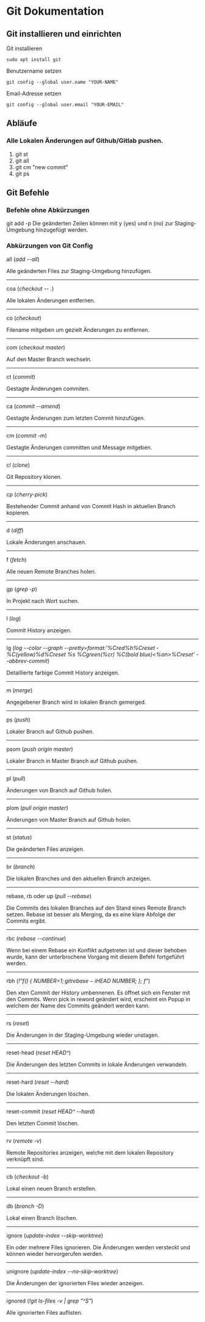 # Git Dokumentation

## Git installieren und einrichten

Git installieren

`sudo apt install git`

Benutzername setzen

`git config --global user.name "YOUR-NAME"`

Email-Adresse setzen

`git config --global user.email "YOUR-EMAIL"`

## Abläufe

### Alle Lokalen Änderungen auf Github/Gitlab pushen.
1. git st
2. git all
3. git cm "new commit"
4. git ps

## Git Befehle

### Befehle ohne Abkürzungen

git add -p
Die geänderten Zeilen können mit y (yes) und n (no) zur Staging-Umgebung hinzugefügt werden.

### Abkürzungen von Git Config

all (*add --all*)

Alle geänderten Files zur Staging-Umgebung hinzufügen.

---

coa (*checkout -- .*)

Alle lokalen Änderungen entfernen.

---

co (*checkout*)

Filename mitgeben um gezielt Änderungen zu entfernen.

---

com (*checkout master*)

Auf den Master Branch wechseln.

---

ct (*commit*)

Gestagte Änderungen commiten.

---

ca (*commit --amend*)

Gestagte Änderungen zum letzten Commit hinzufügen.

---

cm (*commit -m*)

Gestagte Änderungen committen und Message mitgeben.

---

cl (*clone*)

Git Repository klonen.

---

cp (*cherry-pick*)

Bestehender Commit anhand von Commit Hash in aktuellen Branch kopieren.

---

d (*diff*)

Lokale Änderungen anschauen.

---

f (*fetch*)

Alle neuen Remote Branches holen.

---

gp (*grep -p*)

In Projekt nach Wort suchen.

---

l (*log*)

Commit History anzeigen.

---

lg (*log --color --graph --pretty=format:'%Cred%h%Creset -%C(yellow)%d%Creset %s %Cgreen(%cr) %C(bold blue)<%an>%Creset' --abbrev-commit*)

Detaillierte farbige Commit History anzeigen.

---

m (*merge*)

Angegebener Branch wird in lokalen Branch gemerged.

---

ps (*push*)

Lokaler Branch auf Github pushen.

---

psom (*push origin master*)

Lokaler Branch in Master Branch auf Github pushen.

---

pl (*pull*)

Änderungen von Branch auf Github holen.

---

plom (*pull origin master*)

Änderungen von Master Branch auf Github holen.

---

st (*status*)

Die geänderten Files anzeigen.

---

br (*branch*)

Die lokalen Branches und den aktuellen Branch anzeigen.

---

rebase, rb oder up (*pull --rebase*)

Die Commits des lokalen Branches auf den Stand eines Remote Branch setzen.
Rebase ist besser als Merging, da es eine klare Abfolge der Commits ergibt.

---

rbc (*rebase --continue*)

Wenn bei einem Rebase ein Konflikt aufgetreten ist und dieser behoben wurde,
kann der unterbrochene Vorgang mit diesem Befehl fortgeführt werden.

---

rbh (*!"f() { NUMBER=$1; git rebase -i HEAD~$NUMBER; }; f"*)

Den xten Commit der History umbennenen. Es öffnet sich ein Fenster mit den Commits.
Wenn pick in reword geändert wird, erscheint ein Popup in welchem der Name des Commits geändert werden kann.

---

rs (*reset*)

Die Änderungen in der Staging-Umgebung wieder unstagen.

---

reset-head (*reset HEAD^*)

Die Änderungen des letzten Commits in lokale Änderungen verwandeln.

---

reset-hard (*reset --hard*)

Die lokalen Änderungen löschen.

---

reset-commit (*reset HEAD^ --hard*)

Den letzten Commit löschen.

---
    
rv (*remote -v*)

Remote Repositories anzeigen, welche mit dem lokalen Repository verknüpft sind.

---

cb (*checkout -b*)

Lokal einen neuen Branch erstellen.

---

db (*branch -D*)

Lokal einen Branch löschen.

---

ignore (*update-index --skip-worktree*)

Ein oder mehrere Files ignorieren. Die Änderungen werden versteckt und können wieder hervorgerufen werden.

---

unignore (*update-index --no-skip-worktree*)

Die Änderungen der ignorierten Files wieder anzeigen.

---

ignored (*!git ls-files -v | grep \"^S\"*)

Alle ignorierten Files auflisten.
